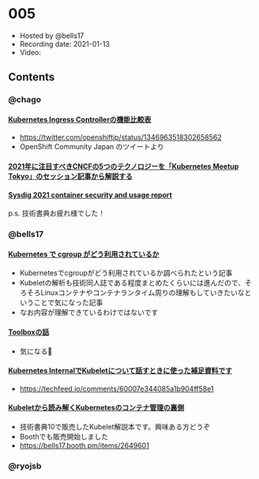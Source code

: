 # 005

- Hosted by @bells17
- Recording date: 2021-01-13
- Video: 

## Contents

### @chago

####  [Kubernetes Ingress Controllerの機能比較表](https://docs.google.com/spreadsheets/d/191WWNpjJ2za6-nbG4ZoUMXMpUK8KlCIosvQB0f-oq3k/edit#gid=907731238)
- https://twitter.com/openshiftjp/status/1346963518302658562
- OpenShift Community Japan のツイートより
####  [2021年に注目すべきCNCFの5つのテクノロジーを「Kubernetes Meetup Tokyo」のセッション記事から解説する](https://zenn.dev/hodagi/articles/5461eb6f7e19bb)

####  [Sysdig 2021 container security and usage report](https://sysdig.com/blog/sysdig-2021-container-security-usage-report/)

p.s. 技術書典お疲れ様でした！

### @bells17

#### [Kubernetes で cgroup がどう利用されているか](https://valinux.hatenablog.com/entry/20210114)

- Kubernetesでcgroupがどう利用されているか調べられたという記事
- Kubeletの解析も技術同人誌である程度まとめたくらいには進んだので、そろそろLinuxコンテナやコンテナランタイム周りの理解もしていきたいなということで気になった記事
- なお内容が理解できているわけではないです

#### [Toolboxの話](https://speakerdeck.com/kenya888/toolboxfalsehua-1438a53a-7182-4e0e-98c1-2607fe8047f1)

- 気になる👀

#### [Kubernetes InternalでKubeletについて話すときに使った補足資料です](https://speakerdeck.com/bells17/kubelet)

- https://techfeed.io/comments/60007e344085a1b904ff58e1

#### [Kubeletから読み解くKubernetesのコンテナ管理の裏側](https://techbookfest.org/product/5738785868349440)

- 技術書典10で販売したKubelet解説本です。興味ある方どうぞ
- Boothでも販売開始しました
- https://bells17.booth.pm/items/2649601

### @ryojsb
